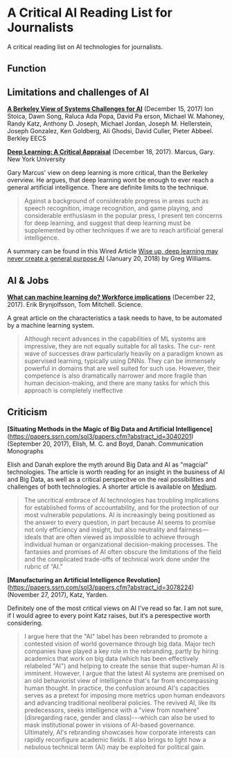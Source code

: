 # A Critical AI Reading List for Journalists
A critical reading list on AI technologies for journalists.

## Function

## Limitations and challenges of AI

**[A Berkeley View of Systems Challenges for AI](https://www2.eecs.berkeley.edu/Pubs/TechRpts/2017/EECS-2017-159.html)** (December 15, 2017) Ion Stoica, Dawn Song, Raluca Ada Popa, David Pa erson, Michael W. Mahoney, Randy Katz, Anthony D. Joseph, Michael Jordan, Joseph M. Hellerstein, Joseph Gonzalez, Ken Goldberg, Ali Ghodsi, David Culler, Pieter Abbeel. Berkley EECS

**[Deep Learning: A Critical Appraisal](https://arxiv.org/pdf/1801.00631.pdf)** (December 18, 2017). Marcus, Gary. New York University

Gary Marcus' view on deep learning is more critical, than the Berkeley overview. He argues, that deep learning wont be enough to ever reach a general artificial intelligence. There are definite limits to the technique.

> Against a background of considerable progress in areas such as speech recognition, image recognition, and game playing, and considerable enthusiasm in the popular press, I present ten concerns for deep learning, and suggest that deep learning must be supplemented by other techniques if we are to reach artificial general intelligence.

A summary can be found in this Wired Article [Wise up, deep learning may never create a general purpose AI](http://www.wired.co.uk/article/deep-learning-automl-cloud-gary-marcus) (January 20, 2018) by Greg Williams.

## AI & Jobs

**[What can machine learning do? Workforce implications](http://science.sciencemag.org/content/358/6370/1530)** (December 22, 2017). Erik Brynjolfsson, Tom Mitchell. Science.

  A great article on the characteristics a task needs to have, to be automated by a machine learning system.
  
 > Although recent advances in the capabilities of ML systems are impressive, they are not equally suitable for all tasks. The cur- rent wave of successes draw particularly heavily on a paradigm known as supervised learning, typically using DNNs. They can be immensely powerful in domains that are well suited for such use. However, their competence is also dramatically narrower and more fragile than human decision-making, and there are many tasks for which this approach is completely ineffective



## Criticism

**[Situating Methods in the Magic of Big Data and Artificial Intelligence]**(https://papers.ssrn.com/sol3/papers.cfm?abstract_id=3040201) (September 20, 2017), Elish, M. C. and Boyd, Danah. Communication Monographs

  Elish and Danah explore the myth around Big Data and AI as "magcial" technologies. The article is worth reading for an insight in the business of AI and Big Data, as well as a critical perspecitve on the real possibilities and challenges of both technologies. A shorter article is available on [Medium](https://points.datasociety.net/dont-call-ai-magic-142da16db408).
  
> The uncritical embrace of AI technologies has troubling implications for established forms of accountability, and for the protection of our most vulnerable populations. AI is increasingly being positioned as the answer to every question, in part because AI seems to promise not only efficiency and insight, but also neutrality and fairness — ideals that are often viewed as impossible to achieve through individual human or organizational decision-making processes. The fantasies and promises of AI often obscure the limitations of the field and the complicated trade-offs of technical work done under the rubric of “AI.”

**[Manufacturing an Artificial Intelligence Revolution]**(https://papers.ssrn.com/sol3/papers.cfm?abstract_id=3078224) (November 27, 2017), Katz, Yarden. 

  Definitely one of the most critical views on AI I've read so far. I am not sure, if I would agree to every point Katz raises, but it‘s a perespective worth considering.

> I argue here that the "AI" label has been rebranded to promote a contested vision of world governance through big data. Major tech companies have played a key role in the rebranding, partly by hiring academics that work on big data (which has been effectively relabeled "AI") and helping to create the sense that super-human AI is imminent. However, I argue that the latest AI systems are premised on an old behaviorist view of intelligence that's far from encompassing human thought. In practice, the confusion around AI's capacities serves as a pretext for imposing more metrics upon human endeavors and advancing traditional neoliberal policies. The revived AI, like its predecessors, seeks intelligence with a "view from nowhere" (disregarding race, gender and class)---which can also be used to mask institutional power in visions of AI-based governance. Ultimately, AI's rebranding showcases how corporate interests can rapidly reconfigure academic fields. It also brings to light how a nebulous technical term (AI) may be exploited for political gain.
